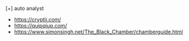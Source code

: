 [+] auto analyst
  - https://cryptii.com/
  - https://quipqiup.com/
  - https://www.simonsingh.net/The_Black_Chamber/chamberguide.html
